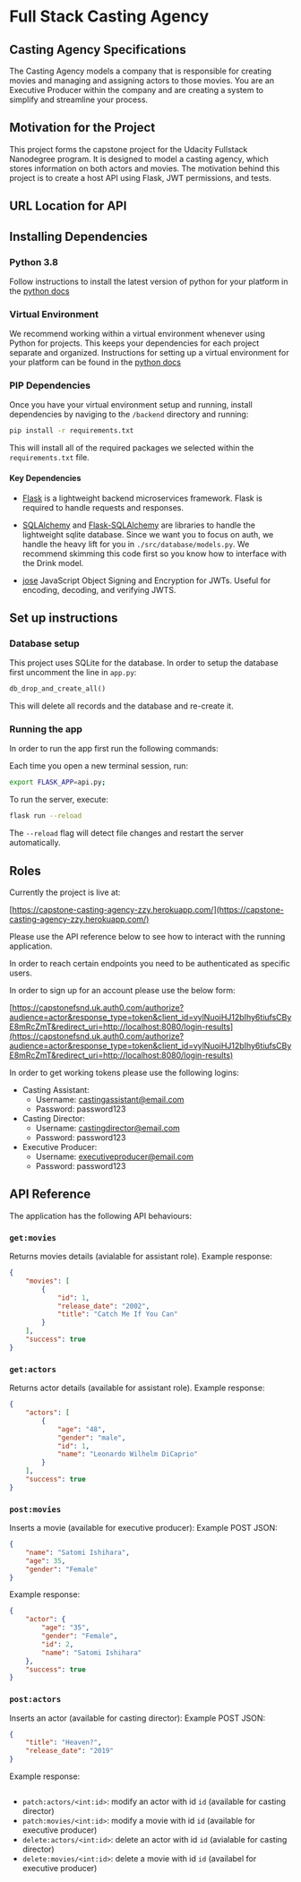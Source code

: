 # Full Stack Casting Agency

## Casting Agency Specifications

The Casting Agency models a company that is responsible for creating movies and managing and assigning actors to those movies. You are an Executive Producer within the company and are creating a system to simplify and streamline your process.

## Motivation for the Project

This project forms the capstone project for the Udacity Fullstack Nanodegree program. It is designed to model a casting agency, which stores information on both actors and movies. The motivation behind this project is to create a host API using Flask, JWT permissions, and tests.

## URL Location for API

## Installing Dependencies

### Python 3.8

Follow instructions to install the latest version of python for your platform in the [python docs](https://docs.python.org/3/using/unix.html#getting-and-installing-the-latest-version-of-python)

### Virtual Environment

We recommend working within a virtual environment whenever using Python for projects. This keeps your dependencies for each project separate and organized. Instructions for setting up a virtual environment for your platform can be found in the [python docs](https://packaging.python.org/guides/installing-using-pip-and-virtual-environments/)

### PIP Dependencies

Once you have your virtual environment setup and running, install dependencies by naviging to the `/backend` directory and running:

```bash
pip install -r requirements.txt
```

This will install all of the required packages we selected within the `requirements.txt` file.

#### Key Dependencies

- [Flask](http://flask.pocoo.org/) is a lightweight backend microservices framework. Flask is required to handle requests and responses.

- [SQLAlchemy](https://www.sqlalchemy.org/) and [Flask-SQLAlchemy](https://flask-sqlalchemy.palletsprojects.com/en/2.x/) are libraries to handle the lightweight sqlite database. Since we want you to focus on auth, we handle the heavy lift for you in `./src/database/models.py`. We recommend skimming this code first so you know how to interface with the Drink model.

- [jose](https://python-jose.readthedocs.io/en/latest/) JavaScript Object Signing and Encryption for JWTs. Useful for encoding, decoding, and verifying JWTS.

## Set up instructions

### Database setup

This project uses SQLite for the database. In order to setup the database first uncomment the line in `app.py`:

```python
db_drop_and_create_all()
```

This will delete all records and the database and re-create it.

### Running the app

In order to run the app first run the following commands:

Each time you open a new terminal session, run:

```bash
export FLASK_APP=api.py;
```

To run the server, execute:

```bash
flask run --reload
```

The `--reload` flag will detect file changes and restart the server automatically.

## Roles

Currently the project is live at:

[https://capstone-casting-agency-zzy.herokuapp.com/](https://capstone-casting-agency-zzy.herokuapp.com/)

Please use the API reference below to see how to interact with the running application.

In order to reach certain endpoints you need to be authenticated as specific users.

In order to sign up for an account please use the below form:

[https://capstonefsnd.uk.auth0.com/authorize?audience=actor&response_type=token&client_id=vylNuoiHJ12bIhy6tiufsCByE8mRcZmT&redirect_uri=http://localhost:8080/login-results](https://capstonefsnd.uk.auth0.com/authorize?audience=actor&response_type=token&client_id=vylNuoiHJ12bIhy6tiufsCByE8mRcZmT&redirect_uri=http://localhost:8080/login-results)

In order to get working tokens please use the following logins:

* Casting Assistant:
    - Username: castingassistant@email.com
    - Password: password123
* Casting Director:
    - Username: castingdirector@email.com
    - Password: password123
* Executive Producer:
    - Username: executiveproducer@email.com
    - Password: password123



## API Reference

The application has the following API behaviours:

### `get:movies`
Returns movies details (avialable for assistant role). Example response:

```json
{
    "movies": [
        {
            "id": 1,
            "release_date": "2002",
            "title": "Catch Me If You Can"
        }
    ],
    "success": true
}
```

### `get:actors` 
Returns actor details (available for assistant role). Example response:

```json
{
    "actors": [
        {
            "age": "48",
            "gender": "male",
            "id": 1,
            "name": "Leonardo Wilhelm DiCaprio"
        }
    ],
    "success": true
}
```

### `post:movies` 
Inserts a movie (available for executive producer): Example POST JSON:

```json
{
    "name": "Satomi Ishihara",
    "age": 35,
    "gender": "Female"
}
```

Example response:

```json
{
    "actor": {
        "age": "35",
        "gender": "Female",
        "id": 2,
        "name": "Satomi Ishihara"
    },
    "success": true
}
```


### `post:actors`
Inserts an actor (available for casting director): Example POST JSON:

```json
{
    "title": "Heaven?",
    "release_date": "2019"
}
```

Example response:

```json

```

* `patch:actors/<int:id>`: modify an actor with id `id` (available for casting director)
* `patch:movies/<int:id>`: modify a movie with id `id` (available for executive producer)
* `delete:actors/<int:id>`: delete an actor with id `id` (avialable for casting director)
* `delete:movies/<int:id>`: delete a movie with id `id` (availabel for executive producer)